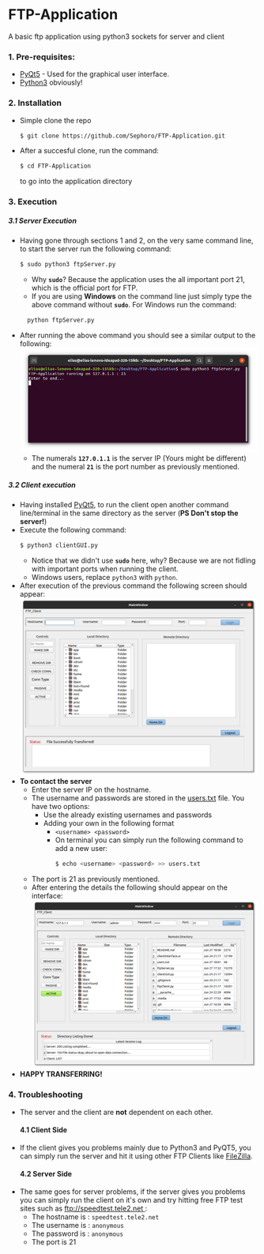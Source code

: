# FTP-Application
A basic ftp application using python3 sockets for server and client
### 1. Pre-requisites:
  * [PyQt5](https://pypi.org/project/PyQt5/) - Used for the graphical user interface.
  * [Python3](https://realpython.com/installing-python/) obviously!
### 2. Installation
* Simple clone the repo 
   ```sh 
   $ git clone https://github.com/Sephoro/FTP-Application.git
   ```
* After a succesful clone, run the command:
    ```sh 
    $ cd FTP-Application
    ```
    to go into the application directory
### 3. Execution 
##### 3.1 Server Execution
* Having gone through sections 1 and 2, on the very same command line, to start the server run the following command:
  ```sh
  $ sudo python3 ftpServer.py
  ```
  * Why **`sudo`**? Because the application uses the all important port 21, which is the official port for FTP.
  * If you are using **Windows** on the command line just simply type the above command without **`sudo`**. For Windows run the command:
  ```sh
    python ftpServer.py
  ```
* After running the above command you should see a similar output to the following:
  ![image](.media/serve-output.png)
  * The numerals **`127.0.1.1`** is the server IP (Yours might be different) and the numeral **`21`** is the port number as previously mentioned.
  
##### 3.2 Client execution

* Having installed [PyQt5](https://pypi.org/project/PyQt5/), to run the client open another command line/terminal in the same directory as the server (**PS Don't stop the server!**)
* Execute the following command:
  ```sh
  $ python3 clientGUI.py
  ```
  * Notice that we didn't use **`sudo`** here, why? Because we are not fidling with important ports when running the client.
  * Windows users, replace ``python3`` with ``python``.
* After execution of the previous command the following screen should appear:
  ![image](.media/clientUI.png)
* **To contact the server**
    * Enter the server IP on the hostname.
    * The username and passwords are stored in the [users.txt](users.txt) file. You have two options:
      * Use the already existing usernames and passwords
      * Adding your own in the following format
        * ```<username> <password>```
        * On terminal you can simply run the following command to add a new user:
            ```sh
            $ echo <username> <password> >> users.txt
            ``` 
  * The port is 21 as previously mentioned.
  * After entering the details the following should appear on the interface:
    ![image](.media/activeUI.png)
* **HAPPY TRANSFERRING!**

### 4. Troubleshooting
* The server and the client are **not** dependent on each other.
  #### 4.1 Client Side
* If the client gives you problems mainly due to Python3 and PyQT5, you can simply run the server and hit it using other FTP Clients like [FileZilla](https://filezilla-project.org/download.php).
  #### 4.2 Server Side
* The same goes for server problems, if the server gives you problems you can simply run the client on it's own and try hitting free FTP test sites such as [ftp://speedtest.tele2.net ](http://speedtest.tele2.net/):
    * The hostname is : ``speedtest.tele2.net``
    * The username is : ``anonymous``
    * The password is : ``anonymous``
    *  The port is 21
